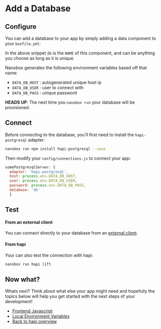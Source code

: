 # Add a Database

## Configure
You can add a database to your app by simply adding a data component to your `boxfile.yml`:

<div class="meta" data-class="snippet" data-optional-components="postgres,mysql,mongo" ></div>

In the above snippet `db` is the `NAME` of this component, and can be anything you choose as long as it is unique.

Nanobox generates the following environment variables based off that name:

* `DATA_DB_HOST` : autogenerated unique host ip
* `DATA_DB_USER` : user to connect with
* `DATA_DB_PASS` : unique password

**HEADS UP**: The next time you `nanobox run` your database will be provisioned.

## Connect
Before connecting to the database, you'll first need to install the `hapi-postgresql` adapter:

```bash
nanobox run npm install hapi-postgresql --save
```

Then modify your `config/connections.js` to connect your app:

```javascript
somePostgresqlServer: {
  adapter: 'hapi-postgresql',
  host: process.env.DATA_DB_HOST,
  user: process.env.DATA_DB_USER,
  password: process.env.DATA_DB_PASS,
  database: 'db'
  }
```

## Test

#### From an external client
You can connect directly to your database from an <a href="https://docs.nanobox.io/data-management/managing-local-data/" target="\_blank">external client</a>.

#### From hapi
Your can also test the connection with hapi:

```bash
nanobox run hapi lift
```

## Now what?
Whats next? Think about what else your app might need and hopefully the topics below will help you get started with the next steps of your development!

* [Frontend Javascript](/nodejs/hapi/frontend-javascript)
* [Local Environment Variables](/nodejs/hapi/local-evars)
* [Back to hapi overview](/nodejs/hapi)
